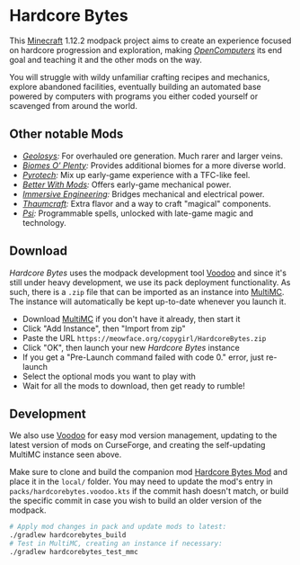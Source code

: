 # Hardcore Bytes

This [Minecraft] 1.12.2 modpack project aims to create an experience focused on hardcore progression and exploration, making *[OpenComputers]* its end goal and teaching it and the other mods on the way.

You will struggle with wildy unfamiliar crafting recipes and mechanics, explore abandoned facilities, eventually building an automated base powered by computers with programs you either coded yourself or scavenged from around the world.

## Other notable Mods

- *[Geolosys]:* For overhauled ore generation. Much rarer and larger veins.
- *[Biomes O' Plenty]:* Provides additional biomes for a more diverse world.
- *[Pyrotech]:* Mix up early-game experience with a TFC-like feel.
- *[Better With Mods]:* Offers early-game mechanical power.
- *[Immersive Engineering]:* Bridges mechanical and electrical power.
- *[Thaumcraft]:* Extra flavor and a way to craft "magical" components.
- *[Psi]:* Programmable spells, unlocked with late-game magic and technology.

## Download

*Hardcore Bytes* uses the modpack development tool [Voodoo] and since it's still under heavy development, we use its pack deployment functionality. As such, there is a `.zip` file that can be imported as an instance into [MultiMC]. The instance will automatically be kept up-to-date whenever you launch it.

- Download [MultiMC] if you don't have it already, then start it
- Click "Add Instance", then "Import from zip"
- Paste the URL `https://meowface.org/copygirl/HardcoreBytes.zip`
- Click "OK", then launch your new *Hardcore Bytes* instance
- If you get a "Pre-Launch command failed with code 0." error, just re-launch
- Select the optional mods you want to play with
- Wait for all the mods to download, then get ready to rumble!

## Development

We also use [Voodoo] for easy mod version management, updating to the latest version of mods on CurseForge, and creating the self-updating MultiMC instance seen above.

Make sure to clone and build the companion mod [Hardcore Bytes Mod] and place it in the `local/` folder. You may need to update the mod's entry in `packs/hardcorebytes.voodoo.kts` if the commit hash doesn't match, or build the specific commit in case you wish to build an older version of the modpack.

```bash
# Apply mod changes in pack and update mods to latest:
./gradlew hardcorebytes_build
# Test in MultiMC, creating an instance if necessary:
./gradlew hardcorebytes_test_mmc
```


[Minecraft]: https://minecraft.net/
[MultiMC]:   https://multimc.org/
[Voodoo]:    https://github.com/DaemonicLabs/Voodoo

[OpenComputers]:         https://www.curseforge.com/minecraft/mc-mods/opencomputers
[Geolosys]:              https://www.curseforge.com/minecraft/mc-mods/geolosys
[Biomes O' Plenty]:      https://www.curseforge.com/minecraft/mc-mods/biomes-o-plenty
[Better With Mods]:      https://www.curseforge.com/minecraft/mc-mods/bwm-suite
[Immersive Engineering]: https://www.curseforge.com/minecraft/mc-mods/immersive-engineering
[Thaumcraft]:            https://www.curseforge.com/minecraft/mc-mods/thaumcraft
[Psi]:                   https://www.curseforge.com/minecraft/mc-mods/psi
[Pyrotech]:              https://www.curseforge.com/minecraft/mc-mods/pyrotech
[Hardcore Bytes Mod]:    https://github.com/copygirl/HardcoreBytesMod
